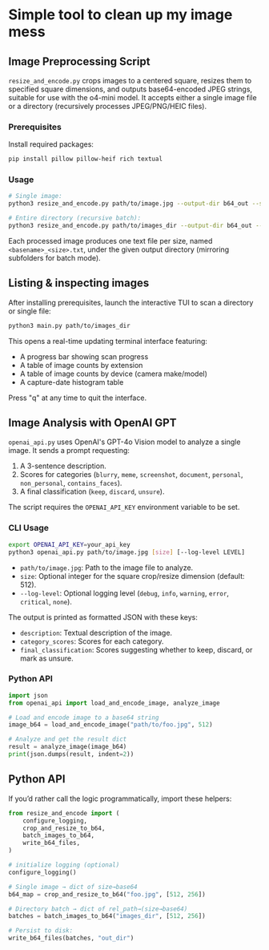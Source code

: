 # Simple tool to clean up my image mess

## Image Preprocessing Script

`resize_and_encode.py` crops images to a centered square, resizes them to specified square dimensions, and outputs base64-encoded JPEG strings, suitable for use with the o4-mini model. It accepts either a single image file or a directory (recursively processes JPEG/PNG/HEIC files).

### Prerequisites

Install required packages:

```bash
pip install pillow pillow-heif rich textual
```

### Usage

```bash
# Single image:
python3 resize_and_encode.py path/to/image.jpg --output-dir b64_out --sizes 512 256

# Entire directory (recursive batch):
python3 resize_and_encode.py path/to/images_dir --output-dir b64_out --sizes 512 256
```

Each processed image produces one text file per size, named `<basename>_<size>.txt`, under the given output directory (mirroring subfolders for batch mode).

## Listing & inspecting images

After installing prerequisites, launch the interactive TUI to scan a directory or single file:

```bash
python3 main.py path/to/images_dir
```
This opens a real-time updating terminal interface featuring:
- A progress bar showing scan progress
- A table of image counts by extension
- A table of image counts by device (camera make/model)
- A capture-date histogram table

Press "q" at any time to quit the interface.

## Image Analysis with OpenAI GPT

`openai_api.py` uses OpenAI's GPT-4o Vision model to analyze a single image. It sends a prompt requesting:
1. A 3-sentence description.
2. Scores for categories (`blurry`, `meme`, `screenshot`, `document`, `personal`, `non_personal`, `contains_faces`).
3. A final classification (`keep`, `discard`, `unsure`).

The script requires the `OPENAI_API_KEY` environment variable to be set.

### CLI Usage
```bash
export OPENAI_API_KEY=your_api_key
python3 openai_api.py path/to/image.jpg [size] [--log-level LEVEL]
```
- `path/to/image.jpg`: Path to the image file to analyze.
- `size`: Optional integer for the square crop/resize dimension (default: 512).
- `--log-level`: Optional logging level (`debug`, `info`, `warning`, `error`, `critical`, `none`).

The output is printed as formatted JSON with these keys:
- `description`: Textual description of the image.
- `category_scores`: Scores for each category.
- `final_classification`: Scores suggesting whether to keep, discard, or mark as unsure.

### Python API
```python
import json
from openai_api import load_and_encode_image, analyze_image

# Load and encode image to a base64 string
image_b64 = load_and_encode_image("path/to/foo.jpg", 512)

# Analyze and get the result dict
result = analyze_image(image_b64)
print(json.dumps(result, indent=2))
```

## Python API

If you’d rather call the logic programmatically, import these helpers:

```python
from resize_and_encode import (
    configure_logging,
    crop_and_resize_to_b64,
    batch_images_to_b64,
    write_b64_files,
)

# initialize logging (optional)
configure_logging()

# Single image → dict of size→base64
b64_map = crop_and_resize_to_b64("foo.jpg", [512, 256])

# Directory batch → dict of rel_path→(size→base64)
batches = batch_images_to_b64("images_dir", [512, 256])

# Persist to disk:
write_b64_files(batches, "out_dir")
```
